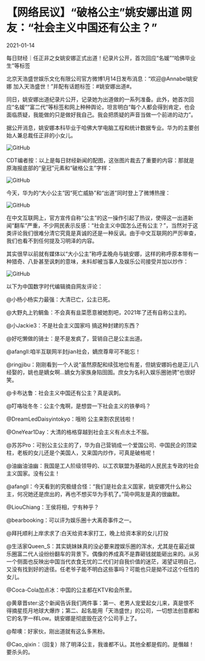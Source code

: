 # 【网络民议】“破格公主”姚安娜出道 网友：“社会主义中国还有公主？”

2021-01-14



每日财经｜任正非之女姚安娜正式出道！纪录片公开，首次回应“名媛”“哈佛毕业生”等标签

北京天浩盛世娱乐文化有限公司官方微博1月14日发布消息：“欢迎@Annabel姚安娜 加入天浩盛世！”并配有话题标签：#姚安娜出道#。

同日，姚安娜出道纪录片公开，记录她为出道做的一系列准备。此外，她首次回应“名媛”“富二代”等标签和网上种种舆论，坦言明白“每个人都会得到肯定，也会面临质疑，我能做的只是做好我自己。我会把质疑的声音当做一个前进的动力”。

据公开消息，姚安娜本科毕业于哈佛大学电脑工程和统计数据专业。华为的主要创始人兼总裁任正非的小女儿。

![GitHub](https://chinadigitaltimes.net/chinese/files/2021/01/image-1610618607450.png)



CDT编者按：以上是每日财经新闻的配图，这张图片裁去了重要的内容：那就是原海报底部的“皇冠”元素和“破格公主”字样：

![GitHub](https://chinadigitaltimes.net/chinese/files/2021/01/image-1610618559940.png)

今天，华为的“大小公主”因“死亡威胁”和“出道”同时登上了微博热搜：

![GitHub](https://chinadigitaltimes.net/chinese/files/2021/01/image-1610621409847.png)

在中文互联网上，官方宣传自称“公主”的这一操作引起了热议，使得这一出道新闻“翻车”严重，不少网民表示反感：“社会主义中国怎么还有公主？”，当然对于这类评论我们很难分清它究竟是真诚的还是一种反讽。由于中文互联网的严厉审查，我们也看不到任何提及习明泽的内容。

其实很早以前就有媒体以“大小公主”称呼孟晚舟与姚安娜，这样的称呼原本带有一种猎奇、八卦甚至讽刺的意味，未料却被当事人及娱乐公司接受并加以炒作：

![GitHub](https://chinadigitaltimes.net/chinese/files/2021/01/image-1610620327721.png)

以下为中国数字时代编辑摘自网友评论：



@小杨小杨实力最强：大清已亡，公主已死。

@大野丸上钓鲷鱼：不会真有韭菜愿意被她割吧，2021年了还有自称公主的。

@小Jackie3：不是社会主义国家吗 搞这种封建的东西？

@好吃懒做的骑士：是不是发疯了，营销自己是公主出道。

@afangll:咱半互联网半封jian社会，嫡庶尊卑可不能忘！

@ringjibu：刚刚看到一个人说“虽然原配和续弦地位有差，但姚安娜妈也是正儿八经娶的，姚也是嫡女啊…嫡女为家族身陷囹圄。庶女为名利入娱乐圈驰骋”也很好笑。

@卡布达鲁：社会主义中国还有公主？真是讽刺。

@叮咯咙冬冬：公主个鬼啊，是想尝一下社会主义的铁拳吗？

@DreamLedDaisyintokyo：哦哟 公主来割农民钱啦！

@OneYear1Day：大清的格格穿越到社会主义有点水土不服。

@苏苏Pro：可别公主公主的了，华为自己营销成一个爱国公司、中国民企的顶梁柱，老板的女儿还是个美国人，又来国内炒作，可真是破格呢！

@油幽油油幽：我国是工人阶级领导的、以工农联盟为基础的人民民主专政的社会主义国家。没有公主！

@afangll：今天看到的究极缝合怪：“我们是社会主义国家，姚安娜凭什么称公主，何况她还是庶出的，再也不想买华为手机了。”简中网友是真的很幽默。

@LiouChiang：王侯将相，宁有种乎？

@bearbooking：可以评为娱乐圈十大离奇事件之一。

@拜托顺利上岸求求了:白天给资本家打工，晚上给资本家的女儿打投

@生活家Queen_S：其实姚妹妹真的没必要来蹚娱乐圈的浑水，尤其是在最近娱乐圈富二代人设纷纷翻车的背景下。偶像的养成真不是靠砸钱就能砸出来的。从另一个侧面也反映出中国当代衣食无忧的二代们对自我价值的迷茫，渴望证明自己，又没有找到好的途径。任老爷子能不明白这些事吗？可能也只是拗不过这个任性的女儿。

@Coca-Cola加点冰：中国的公主都在KTV和会所里。

@黄章晋ster:这个新闻告诉我们两件事：第一、老男人宠爱起女儿来，真是恨不得摘星揽月地球大爆炸；第二、起名能用「天浩盛世」的公司，一切想法创意都和它的名字一样Low。姚安娜是彻底毁在这个公司手上了。

@帮噢：好家伙，刚出道就有这么多黑粉。

@Cao_qixin：（回复）除了明泽公主，我谁都不认。其他全都是假的。是僭越！要杀头的。



